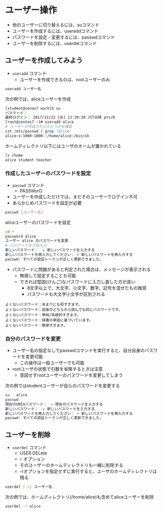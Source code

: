 # ユーザー操作

* 他のユーザーに切り替えるには、suコマンド
* ユーザーを作成するには、useraddコマンド
* パスワードを設定・変更するには、passwdコマンド
* ユーザーを削除するには、userdelコマンド

## ユーザーを作成してみよう

* `useradd` コマンド
    * ユーザーを作成できるのは、rootユーザーのみ

```bash
useradd ユーザー名
```

次の例では、aliceユーザーを作成

```bash
[student@cenos7 work]$ su -
パスワード：
最終ログイン： 2017/12/23 (水) 12:30:30 JST日時 pts/0
[root@centos7 ~]# useradd alice
# ユーザーが作成されたかどうかを確認
cat /etc/passwd | grep 'alice'
alice:x:1000:1000::/home/alice:/bin/sh
```

ホームディレクトリ以下にはユーザのホームが置かれている

```bash
ls /home
alice student teacher
```

### 作成したユーザーのパスワードを設定

* `passwd` コマンド
    * PASSWorD
* ユーザーを作成しただけでは、まだそのユーザーでログイン不可
* あらかじめパスワードを設定が必要

```bash
passwd [ユーザー名]
```

aliceユーザーのパスワードを設定

```bash
cd ~
password alice
ユーザー alice のパスワードを変更
# パスワードは２回入力
新しいパスワード：  ← 新しいパスワードを入力する
新しいパスワードを再入力してください： ← 新しいパスワードを再入力する
passwd: すべての認証トークンが正しく更新できました。
```

* パスワードに問題があると判定された場合は、メッセージが表示される
    * 無視して設定することも可能
    * できれば堅固(けんご)なパスワードに入力し直した方が良い
        * 8文字以上で、大文字、小文字、数字、記号を混ぜたもの推奨
        * パスワードも大文字小文字が区別される
    
```text
よくないパスワード：あまりにも短すぎます。
よくないパスワード：前後のどちらから読んでも同じパスワードです。
よくないパスワード：単純/系統的すぎます。
よくないパスワード：辞書の単語に基づいています。
よくないパスワード：簡単すぎます。
```

### 自分のパスワードを変更

* ユーザー名の指定なしでpasswdコマンドを実行すると、自分自身のパスワードを変更可能
    * この操作は一般ユーザーでも可能
* rootユーザの状態で引数を省略するときは注意
    * 意図せずrootユーザーのパスワードを変更してしまう

次の例ではstudentユーザーが自らのパスワードを変更する

```bash
su - alice
passwd
現在のUNIXパスワード：　← 現在のパスワードを入力する
新しいパスワード：  ← 新しいパスワードを入力する
新しいパスワードを再入力してください： ← 新しいパスワードを再入力する
passwd: すべての認証トークンが正しく更新できました。
```

## ユーザーを削除

* `userdel` コマンド
    * USER DELete
    * `r` オプション
    * そのユーザーのホームディレクトリも一緒に削除する
    * -rオプションを指定せずに実行すると、ユーザのホームディレクトリは残る
    
```bash
userdel	[-r] ユーザー名
```

次の例では、ホームディレクトリ(/home/alice)も含めてaliceユーザーを削除

```bash
userdel -r alice
```

